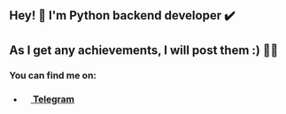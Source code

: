 **<h2> Hey! 👋 I'm Python backend developer :heavy_check_mark: </h2>**

**<h2> As I get any achievements, I will post them :) :tada::sparkles: </h2>**

**<h3> You can find me on: </h3>**
- <h3>
    <a href="https://t.me/MercyClassic"> 
        <img height=15 width=15 src="https://upload.wikimedia.org/wikipedia/commons/8/83/Telegram_2019_Logo.svg">
        Telegram 
    </a>
</h3>
